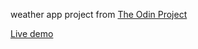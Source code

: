 weather app project from [The Odin Project](https://www.theodinproject.com/lessons/node-path-javascript-weather-app)

[Live demo](https://pacojf93.github.io/weather-app/)